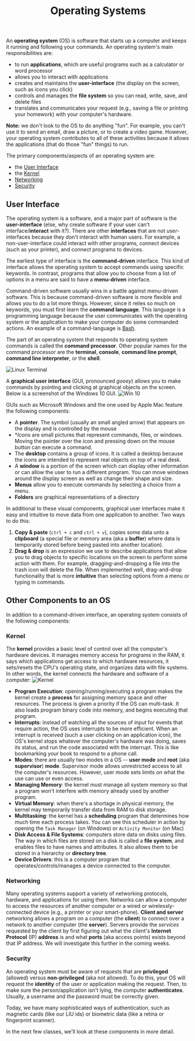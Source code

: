 ﻿---
# Posts need to have the `post` layout
layout: post

# The title of your post
title: Operating Systems

# (Optional) Write a short (~150 characters) description of each blog post.
# This description is used to preview the page on search engines, social media, etc.
description: >
   What are operating systems? Why are they important?

# (Optional) Link to an image that represents your blog post.
# The aspect ratio should be ~16:9.
image: /assets/img/default.jpg

# You can hide the description and/or image from the output
# (only visible to search engines) by setting:
# hide_description: true
# hide_image: true

# (Optional) Each post can have zero or more categories, and zero or more tags.
# The difference is that categories will be part of the URL, while tags will not.
# E.g. the URL of this post is <site.baseurl>/hydejack/2017/11/23/example-content/
categories: [CS 101]
tags: []
# If you want a category or tag to have its own page,
# check out `_featured_categories` and `_featured_tags` respectively.
---
An **operating system** (OS) is software that starts up a computer and keeps it running and following your commands. An operating system's main responsibilities are:
- to run **applications**, which are useful programs such as a calculator or word processor
- allows you to interact with applications
- creates and maintains the **user-interface** (the display on the screen, such as icons you click)
- controls and manages the **file system** so you can read, write, save, and delete files
- translates and communicates your request (e.g., saving a file or printing your homework) with your computer's hardware. 

**Note:** we don't look to the OS to do anything "fun". For example, you can't use it to send an email, draw a picture, or to create a video game. However, your operating system contributes to all of these activities because it allows the applications (that do those "fun" things) to run.

The primary components/aspects of an operating system are:
- the [User Interface](https://ramnauth.github.io/cs%20101/2018/11/07/operating-systems/#user-interface)
- the [Kernel](https://ramnauth.github.io/cs%20101/2018/11/07/operating-systems/#kernel)
- [Networking](https://ramnauth.github.io/cs%20101/2018/11/07/operating-systems/#networking)
- [Security](https://ramnauth.github.io/cs%20101/2018/11/07/operating-systems/#security)

## User Interface
The operating system is a software, and a major part of software is the **user-interface** (else, why create software if your user can't interface/**interact** with it?). There are other **interfaces** that are not *user*-interfaces because they don't interact with human users. For example, a non-user-interface could interact with other programs, connect devices (such as your printer), and connect programs to devices. 

The earliest type of interface is the **command-driven** interface. This kind of interface allows the operating system to accept commands using specific keywords. In contrast, programs that allow you to choose from a list of options in a menu are said to have a **menu-driven** interface. 

Command-driven software usually wins in a battle against menu-driven software. This is because command-driven software is more flexible and allows you to do a lot more things. However, since it relies so much on keywords, you must first learn the **command language**. This language is a programming language because the user communicates with the operating system or the application to make your computer do some commanded actions. 
An example of a command-language is [Bash](). 

The part of an operating system that responds to operating system commands is called the **command processor**. Other popular names for the command processor are the **terminal**, **console**, **command line prompt**, **command line interpreter**, or the **shell**.

![Linux Terminal](https://i.stack.imgur.com/QQreA.png)

A **graphical user interface** (GUI, pronounced *gooey*) allows you to make commands by pointing and clicking at graphical objects on the screen. Below is a screenshot of the Windows 10 GUI.
![Win 10](https://www.google.com/url?sa=i&source=images&cd=&cad=rja&uact=8&ved=2ahUKEwjUtbew4cDeAhWSxVkKHT0TAT0QjRx6BAgBEAU&url=https%3A%2F%2Fwww.guitricks.com%2F2015%2F07%2Fhow-to-download-or-get-windows-10.html&psig=AOvVaw26fogdqvrT6GrayezAFCQ3&ust=1541627837038915)

GUIs such as Microsoft Windows and the one used by Apple Mac feature the following components:
- A **pointer**. The symbol (usually an small angled arrow) that appears on the display and is controlled by the mouse
- **Icons* are small pictures that represent commands, files, or windows. Moving the pointer over the icon and pressing down on the mouse button can execute a command. 
- The **desktop** contains a group of icons. It is called a desktop because the icons are intended to represent real objects on top of a real desk.
- A **window** is a portion of the screen which can display other information or can allow the user to run a different program. You can move windows around the display screen as well as change their shape and size.
- **Menus** allow you to execute commands by selecting a choice from a menu.
- **Folders** are graphical representations of a directory

In additional to these visual components, graphical user interfaces make it easy and intuitive to move data from one application to another. Two ways to do this:
1. **Copy & paste** (`ctrl + c` and `ctrl + v`), copies some data unto a **clipboard** (a special file or memory area (aka a **buffer**) where data is temporarily stored before being pasted into another location).
2. **Drag & drop** is an expression we use to describe applications that allow you to drag objects to specific locations on the screen to perform some action with them. For example, dragging-and-dropping a file into the trash icon will delete the file. When implemented well, drag-and-drop functionality that is more **intuitive** than selecting options from a menu or typing in commands. 

## Other Components to an OS
In addition to a command-driven interface, an operating system consists of the following components:

### Kernel
The **kernel** provides a basic level of control over all the computer's hardware devices. It manages memory access for programs in the RAM, it says which applications get access to which hardware resources, it sets/resets the CPU's operating state, and organizes data with file systems. In other words, the kernel connects the hardware and software of a computer:
![Kernel](https://upload.wikimedia.org/wikipedia/commons/thumb/8/8f/Kernel_Layout.svg/330px-Kernel_Layout.svg.png)
- **Program Execution**: opening/running/executing a program makes the kernel create a **process** for assigning memory space and other resources. The process is given a priority if the OS can multi-task. It also loads program binary code into memory, and begins executing that program.
- **Interrupts**: instead of watching all the sources of input for events that require action, the OS uses interrupts to be more efficient. When an interrupt is received (such a user clicking on an application icon), the OS's kernel stops whatever the computer's hardware was doing, saves its status, and run the code associated with the interrupt. This is like bookmarking your book to respond to a phone call. 
- **Modes**: there are usually two modes in a OS -- **user mode** and **root** (aka **supervisor**) **mode**. Supervisor mode allows unrestricted access to all the computer's resources. However, user mode sets limits on what the use can use or even access.
- **Managing Memory**: the kernel must manage all system memory so that a program won't interfere with memory already used by another program.
- **Virtual Memory**: when there's a shortage in physical memory, the kernel may temporarily transfer data from RAM to disk storage.
- **Multitasking**: the kernel has a **scheduling** program that determines how much time each process takes. You can see this scheduler in action by opening the `Task Manager` (on Windows) or `Activity Monitor` (on Mac)
- **Disk Access & File Systems**: computers store data on disks using files. The way in which files are stored on a disk is called a **file system**, and enables files to have names and attributes. It also allows them to be stored in a hierarchy or **directory tree**.
- **Device Drivers**: this is a computer program that operates/controls/manages a device connected to the computer.

### Networking
Many operating systems support a variety of networking protocols, hardware, and applications for using them. Networks can allow a computer to access the resources of another computer or a wired or wirelessly-connected device (e.g., a printer or your smart-phone). **Client and server** networking allows a program on a computer (the **client**) to connect over a network to another computer (the **server**). Servers provide the *services* requested by the client by first figuring out what the client's **Internet Protocol** (IP) **address** is and what **ports** (aka access points) exists beyond that IP address. We will investigate this further in the coming weeks.

### Security
An operating system must be aware of requests that are **privileged** (allowed) versus **non-privileged** (aka not allowed). To do this, your OS will request the **identity** of the user or application making the request. Then, to make sure the person/application isn't lying, the computer **authenticates**. Usually, a username and the password must be correctly given. 

Today, we have many sophisticated ways of authentication, such as magnetic cards (like our LIU ids) or biometric data (like a retina or fingerprint scanner).

In the next few classes, we'll look at these components in more detail.